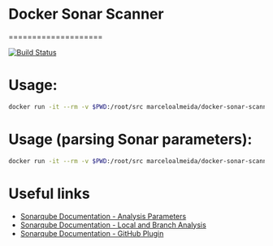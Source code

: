 # Docker Sonar Scanner
====================

[![Build Status](https://travis-ci.org/marcelosousaalmeida/docker-sonar-scanner.svg?branch=master)](https://travis-ci.org/marcelosousaalmeida/docker-sonar-scanner)

# Usage:
```sh
docker run -it --rm -v $PWD:/root/src marceloalmeida/docker-sonar-scanner:latest
```

# Usage (parsing Sonar parameters):
```sh
docker run -it --rm -v $PWD:/root/src marceloalmeida/docker-sonar-scanner:latest sonar-scanner -Dsonar.projectBaseDir=/root/src -Dsonar.host.url=https://sonarqube.yourcompany.com 
```

# Useful links
* [Sonarqube Documentation - Analysis Parameters](https://docs.sonarqube.org/display/SONAR/Analysis+Parameters)
* [Sonarqube Documentation - Local and Branch Analysis](https://docs.sonarqube.org/display/SONAR/Local+and+Branch+Analysis)
* [Sonarqube Documentation - GitHub Plugin](https://docs.sonarqube.org/display/PLUG/GitHub+Plugin)
